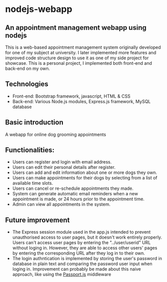 # nodejs-webapp
## An appointment management webapp using nodejs 

This is a web-based appointment management system originally developed for one of my subject at university.
I later implemented more features and improved code structure design to use it as one of my side project for showcase.
This is a personal project, I implemented both front-end and back-end on my own. 

## Technologies 
* Front-end: Bootstrap framework, javascript, HTML & CSS
* Back-end: Various Node.js modules, Express.js framework, MySQL database

## Basic introduction
A webapp for online dog grooming appointments

## Functionalities:
* Users can register and login with email address.
* Users can edit their personal details after register.
* Users can add and edit information about one or more dogs they own.
* Users can make appointments for their dogs by selecting from a list of available time slots.
* Users can cancel or re-schedule appointments they made.
* System can generate automatic email reminders when a new appointment is made, or 24 hours prior to the appointment time.
* Admin can view all appointments in the system.

## Future improvement
* The Express session module used in the app.js intended to prevent unauthorised access to user pages, but it doesn't work entirely properly. Users can't access user pages by entering the "../user/userid" URL without loging in. However, they are able to access other users' pages by entering the corresponding URL after they log in to their own.
* The login authntication is implemented by storing the user's password in database in plain text and comparing the password user input when loging in. Improvement can probably be made about this naive approach, like using the [Passport.js](http://www.passportjs.org/) middleware
